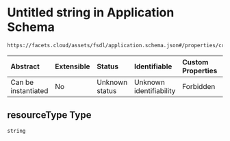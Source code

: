 # Untitled string in Application Schema

```txt
https://facets.cloud/assets/fsdl/application.schema.json#/properties/credentialRequests/properties/dbs/properties/mysql/items/0/properties/resourceType
```



| Abstract            | Extensible | Status         | Identifiable            | Custom Properties | Additional Properties | Access Restrictions | Defined In                                                                        |
| :------------------ | :--------- | :------------- | :---------------------- | :---------------- | :-------------------- | :------------------ | :-------------------------------------------------------------------------------- |
| Can be instantiated | No         | Unknown status | Unknown identifiability | Forbidden         | Allowed               | none                | [application.schema.json*](../out/application.schema.json "open original schema") |

## resourceType Type

`string`
